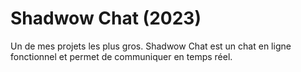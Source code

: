 # Shadwow Chat (2023)

Un de mes projets les plus gros.
Shadwow Chat est un chat en ligne fonctionnel et permet de communiquer en temps réel.